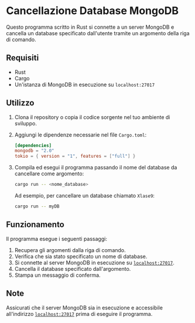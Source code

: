 # Cancellazione Database MongoDB

Questo programma scritto in Rust si connette a un server MongoDB e cancella un database specificato dall'utente tramite un argomento della riga di comando.

## Requisiti

- Rust
- Cargo
- Un'istanza di MongoDB in esecuzione su `localhost:27017`

## Utilizzo

1. Clona il repository o copia il codice sorgente nel tuo ambiente di sviluppo.
2. Aggiungi le dipendenze necessarie nel file `Cargo.toml`:
    ```toml
    [dependencies]
    mongodb = "2.0"
    tokio = { version = "1", features = ["full"] }
    ```
3. Compila ed esegui il programma passando il nome del database da cancellare come argomento:
    ```sh
    cargo run -- <nome_database>
    ```

    Ad esempio, per cancellare un database chiamato `Xlase9`:
    ```sh
    cargo run -- myDB
    ```

## Funzionamento

Il programma esegue i seguenti passaggi:
1. Recupera gli argomenti dalla riga di comando.
2. Verifica che sia stato specificato un nome di database.
3. Si connette al server MongoDB in esecuzione su [`localhost:27017`](command:_github.copilot.openSymbolFromReferences?%5B%22localhost%3A27017%22%2C%5B%7B%22uri%22%3A%7B%22%24mid%22%3A1%2C%22fsPath%22%3A%22c%3A%5C%5CUsers%5C%5CGiulio_Marchesini%5C%5CDesktop%5C%5Cdev%5C%5Crust%5C%5Ccancella_db%5C%5Csrc%5C%5Cmain.rs%22%2C%22_sep%22%3A1%2C%22external%22%3A%22file%3A%2F%2F%2Fc%253A%2FUsers%2FGiulio_Marchesini%2FDesktop%2Fdev%2Frust%2Fcancella_db%2Fsrc%2Fmain.rs%22%2C%22path%22%3A%22%2Fc%3A%2FUsers%2FGiulio_Marchesini%2FDesktop%2Fdev%2Frust%2Fcancella_db%2Fsrc%2Fmain.rs%22%2C%22scheme%22%3A%22file%22%7D%2C%22pos%22%3A%7B%22line%22%3A15%2C%22character%22%3A57%7D%7D%5D%5D "Go to definition").
4. Cancella il database specificato dall'argomento.
5. Stampa un messaggio di conferma.

## Note

Assicurati che il server MongoDB sia in esecuzione e accessibile all'indirizzo [`localhost:27017`](command:_github.copilot.openSymbolFromReferences?%5B%22localhost%3A27017%22%2C%5B%7B%22uri%22%3A%7B%22%24mid%22%3A1%2C%22fsPath%22%3A%22c%3A%5C%5CUsers%5C%5CGiulio_Marchesini%5C%5CDesktop%5C%5Cdev%5C%5Crust%5C%5Ccancella_db%5C%5Csrc%5C%5Cmain.rs%22%2C%22_sep%22%3A1%2C%22external%22%3A%22file%3A%2F%2F%2Fc%253A%2FUsers%2FGiulio_Marchesini%2FDesktop%2Fdev%2Frust%2Fcancella_db%2Fsrc%2Fmain.rs%22%2C%22path%22%3A%22%2Fc%3A%2FUsers%2FGiulio_Marchesini%2FDesktop%2Fdev%2Frust%2Fcancella_db%2Fsrc%2Fmain.rs%22%2C%22scheme%22%3A%22file%22%7D%2C%22pos%22%3A%7B%22line%22%3A15%2C%22character%22%3A57%7D%7D%5D%5D "Go to definition") prima di eseguire il programma.